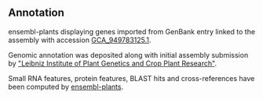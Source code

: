 **Annotation**
----------

ensembl-plants displaying genes imported from GenBank entry linked to the assembly with accession [GCA\_949783125.1](http://www.ebi.ac.uk/ena/data/view/GCA_949783125.1).

Genomic annotation was deposited along with initial assembly submission by ["Leibniz Institute of Plant Genetics and Crop Plant Research"](URL_GOES_HERE).

Small RNA features, protein features, BLAST hits and cross-references have been
computed by [ensembl-plants](https://plants.ensembl.org/info/genome/annotation/index.html).
